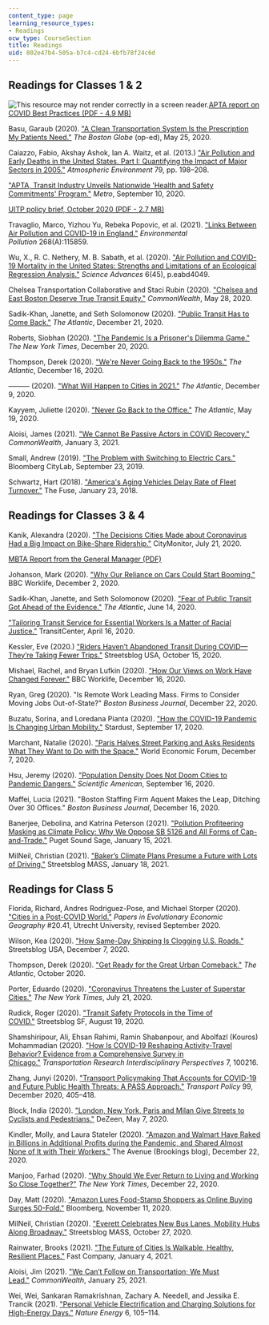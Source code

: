 ```yaml
---
content_type: page
learning_resource_types:
- Readings
ocw_type: CourseSection
title: Readings
uid: 802e47b4-505a-b7c4-cd24-6bfb78f24c6d
---
```


Readings for Classes 1 & 2
--------------------------

![This resource may not render correctly in a screen reader.](/images/inacessible.gif)[APTA report on COVID Best Practices (PDF - 4.9 MB)](https://www.apta.com/wp-content/uploads/APTA_Covid_Best_Practices_09.29.2020.pdf) 

Basu, Garaub (2020). ["A Clean Transportation System Is the Prescription My Patients Need."](https://www.ourtransportationfuture.org/a_clean_transportation_system_is_the_prescription_my_patients_need) _The Boston Globe_ (op-ed), May 25, 2020.

Caiazzo, Fabio, Akshay Ashok, Ian A. Waitz, et al. (2013.) ["Air Pollution and Early Deaths in the United States. Part I: Quantifying the Impact of Major Sectors in 2005."](https://doi.org/10.1016/j.atmosenv.2013.05.081) _Atmospheric Environment_ 79, pp. 198–208.

["APTA, Transit Industry Unveils Nationwide 'Health and Safety Commitments' Program."](https://www.metro-magazine.com/10125533/apta-transit-industry-unveils-nationwide-health-and-safety-commitments-program) _Metro_, September 10, 2020.

[UITP policy brief, October 2020 (PDF - 2.7 MB)](https://cms.uitp.org/wp/wp-content/uploads/2020/10/Policy-Brief-PTisCOVID-Safe.pdf)

Travaglio, Marco, Yizhou Yu, Rebeka Popovic, et al. (2021). ["Links Between Air Pollution and COVID-19 in England."](https://pubmed.ncbi.nlm.nih.gov/33120349/) _Environmental Pollution_ 268(A):115859. 

Wu, X., R. C. Nethery, M. B. Sabath, et al. (2020). ["Air Pollution and COVID-19 Mortality in the United States: Strengths and Limitations of an Ecological Regression Analysis."](https://projects.iq.harvard.edu/covid-pm) _Science Advances_ 6(45), p.eabd4049.

Chelsea Transportation Collaborative and Staci Rubin (2020). ["Chelsea and East Boston Deserve True Transit Equity."](https://commonwealthmagazine.org/environment/chelsea-and-east-boston-deserve-true-transit-equity/) _CommonWealth_, May 28, 2020.

Sadik-Khan, Janette, and Seth Solomonow (2020). ["Public Transit Has to Come Back."](https://www.theatlantic.com/ideas/archive/2020/12/public-transit-has-come-back/617435/) _The Atlantic_, December 21, 2020.

Roberts, Siobhan (2020). ["The Pandemic Is a Prisoner's Dilemma Game."](https://www.nytimes.com/2020/12/20/health/virus-vaccine-game-theory.html) _The New York Times_, December 20, 2020.

Thompson, Derek (2020). ["We're Never Going Back to the 1950s."](https://www.theatlantic.com/ideas/archive/2020/12/how-2020-shattered-shared-reality/617398/) _The Atlantic_, December 16, 2020.

——— (2020). ["What Will Happen to Cities in 2021."](https://www.theatlantic.com/ideas/archive/2020/12/the-2021-post-pandemic-prediction-palooza/617332/) _The Atlantic_, December 9, 2020.

Kayyem, Juliette (2020). ["Never Go Back to the Office."](https://www.theatlantic.com/ideas/archive/2020/05/never-go-back-office/611830/) _The Atlantic_, May 19, 2020.

Aloisi, James (2021). ["We Cannot Be Passive Actors in COVID Recovery."](https://commonwealthmagazine.org/opinion/we-cannot-be-passive-actors-in-covid-recovery/) _CommonWealth_, January 3, 2021.

Small, Andrew (2019). ["The Problem with Switching to Electric Cars."](https://www.bloomberg.com/news/articles/2019-09-23/electric-vehicles-alone-won-t-stop-climate-change) Bloomberg CityLab, September 23, 2019.

Schwartz, Hart (2018). ["America's Aging Vehicles Delay Rate of Fleet Turnover."](http://energyfuse.org/americas-aging-vehicles-delay-rate-fleet-turnover/) The Fuse, January 23, 2018.

Readings for Classes 3 & 4
--------------------------

Kanik, Alexandra (2020). ["The Decisions Cities Made about Coronavirus Had a Big Impact on Bike-Share Ridership."](https://citymonitor.ai/transport/the-decisions-cities-made-about-coronavirus-had-a-big-impact-on-bike-share-ridership) CityMonitor, July 21, 2020.

[MBTA Report from the General Manager (PDF)](https://cdn.mbta.com/sites/default/files/2020-11/2020-11-23-fmcb-14-report-from-general-manager-accessible.pdf)

Johanson, Mark (2020). ["Why Our Reliance on Cars Could Start Booming."](https://www.bbc.com/worklife/article/20201202-why-our-reliance-on-cars-could-start-booming) BBC Worklife, December 2, 2020.

Sadik-Khan, Janette, and Seth Solomonow (2020). ["Fear of Public Transit Got Ahead of the Evidence."](https://www.theatlantic.com/ideas/archive/2020/06/fear-transit-bad-cities/612979/) _The Atlantic_, June 14, 2020.

["Tailoring Transit Service for Essential Workers Is a Matter of Racial Justice."](https://transitcenter.org/tailoring-transit-service-for-essential-workers-is-a-matter-of-racial-justice/) TransitCenter, April 16, 2020.

Kessler, Eve (2020.) ["Riders Haven’t Abandoned Transit During COVID—They’re Taking Fewer Trips."](https://usa.streetsblog.org/2020/10/15/riders-havent-abandoned-transit-during-covid-theyre-taking-fewer-trips-report/) Streetsblog USA, October 15, 2020.

Mishael, Rachel, and Bryan Lufkin (2020). ["How Our Views on Work Have Changed Forever."](https://www.bbc.com/worklife/article/20201209-how-our-views-on-work-have-changed-forever) BBC Worklife, December 16, 2020.

Ryan, Greg (2020). "Is Remote Work Leading Mass. Firms to Consider Moving Jobs Out-of-State?" _Boston Business Journal_, December 22, 2020.

Buzatu, Sorina, and Loredana Pianta (2020). ["How the COVID-19 Pandemic Is Changing Urban Mobility."](http://stardustproject.eu/news/how-covid19-is-changing-urban-mobility/) Stardust, September 17, 2020.

Marchant, Natalie (2020). ["Paris Halves Street Parking and Asks Residents What They Want to Do with the Space."](https://www.weforum.org/agenda/2020/12/paris-parking-spaces-greenery-cities/) World Economic Forum, December 7, 2020.

Hsu, Jeremy (2020). ["Population Density Does Not Doom Cities to Pandemic Dangers."](https://www.scientificamerican.com/article/population-density-does-not-doom-cities-to-pandemic-dangers/) _Scientific American_, September 16, 2020.

Maffei, Lucia (2021). "Boston Staffing Firm Aquent Makes the Leap, Ditching Over 30 Offices." _Boston Business Journal_, December 16, 2020.

Banerjee, Debolina, and Katrina Peterson (2021). ["Pollution Profiteering Masking as Climate Policy: Why We Oppose SB 5126 and All Forms of Cap-and-Trade."](https://www.pugetsoundsage.org/opposing-cap-and-trade/) Puget Sound Sage, January 15, 2021.

MilNeil, Christian (2021). ["Baker’s Climate Plans Presume a Future with Lots of Driving."](https://mass.streetsblog.org/2021/01/18/bakers-climate-roadmaps-presume-a-future-with-just-as-much-driving/) Streetsblog MASS, January 18, 2021.

Readings for Class 5
--------------------

Florida, Richard, Andres Rodriguez-Pose, and Michael Storper (2020). ["Cities in a Post-COVID World."](https://ideas.repec.org/p/egu/wpaper/2041.html) _Papers in Evolutionary Economic Geography_ #20.41, Utrecht University, revised September 2020.

Wilson, Kea (2020). ["How Same-Day Shipping Is Clogging U.S. Roads."](https://usa.streetsblog.org/2020/12/07/how-same-day-shipping-is-clogging-u-s-roads/) Streetsblog USA, December 7, 2020.

Thompson, Derek (2020). ["Get Ready for the Great Urban Comeback."](https://www.theatlantic.com/magazine/archive/2020/10/how-disaster-shaped-the-modern-city/615484/) _The Atlantic_, October 2020.

Porter, Eduardo (2020). ["Coronavirus Threatens the Luster of Superstar Cities."](https://www.nytimes.com/2020/07/21/business/economy/coronavirus-cities.html) _The New York Times_, July 21, 2020.

Rudick, Roger (2020). ["Transit Safety Protocols in the Time of COVID."](https://sf.streetsblog.org/2020/08/19/transit-safety-protocols-in-the-time-of-covid/) Streetsblog SF, August 19, 2020.

Shamshiripour, Ali, Ehsan Rahimi, Ramin Shabanpour, and Abolfazl (Kouros) Mohammadian (2020). ["How Is COVID-19 Reshaping Activity-Travel Behavior? Evidence from a Comprehensive Survey in Chicago."](https://doi.org/10.1016/j.trip.2020.100216) _Transportation Research Interdisciplinary Perspectives_ 7, 100216.

Zhang, Junyi (2020). ["Transport Policymaking That Accounts for COVID-19 and Future Public Health Threats: A PASS Approach."](https://doi.org/10.1016/j.tranpol.2020.09.009) _Transport Policy_ 99, December 2020, 405–418.

Block, India (2020). ["London, New York, Paris and Milan Give Streets to Cyclists and Pedestrians."](https://www.dezeen.com/2020/05/07/london-new-york-paris-milan-cyclists-pedestrians/) DeZeen, May 7, 2020.

Kindler, Molly, and Laura Stateler (2020). ["Amazon and Walmart Have Raked in Billions in Additional Profits during the Pandemic, and Shared Almost None of It with Their Workers."](https://www.brookings.edu/blog/the-avenue/2020/12/22/amazon-and-walmart-have-raked-in-billions-in-additional-profits-during-the-pandemic-and-shared-almost-none-of-it-with-their-workers/) The Avenue (Brookings blog), December 22, 2020.

Manjoo, Farhad (2020). ["Why Should We Ever Return to Living and Working So Close Together?"](https://www.nytimes.com/2020/12/22/opinion/cities-coronavirus.html) _The New York Times_, December 22, 2020.

Day, Matt (2020). ["Amazon Lures Food-Stamp Shoppers as Online Buying Surges 50-Fold."](https://www.bloomberg.com/news/articles/2020-11-11/amazon-lures-food-stamp-shoppers-as-online-buying-surges-50-fold) Bloomberg, November 11, 2020.

MilNeil, Christian (2020). ["Everett Celebrates New Bus Lanes, Mobility Hubs Along Broadway."](https://mass.streetsblog.org/2020/10/27/everett-celebrates-new-bus-lanes-mobility-hubs-along-broadway-corridor/) Streetsblog MASS, October 27, 2020.

Rainwater, Brooks (2021). ["The Future of Cities Is Walkable, Healthy, Resilient Places."](https://www.fastcompany.com/90590132/the-future-of-cities-is-walkable-healthy-resilient-places) Fast Company, January 4, 2021.

Aloisi, Jim (2021). ["We Can’t Follow on Transportation; We Must Lead."](https://commonwealthmagazine.org/transportation/we-cant-follow-on-transportation-we-must-lead/) _CommonWealth_, January 25, 2021.

Wei, Wei, Sankaran Ramakrishnan, Zachary A. Needell, and Jessika E. Trancik (2021). ["Personal Vehicle Electrification and Charging Solutions for High-Energy Days."](https://www.nature.com/articles/s41560-020-00752-y) _Nature Energy_ 6, 105–114.